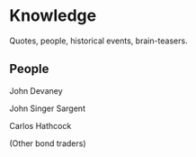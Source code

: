 # Knowledge

Quotes, people, historical events, brain-teasers.

## People 

John Devaney 

John Singer Sargent

Carlos Hathcock

(Other bond traders)
